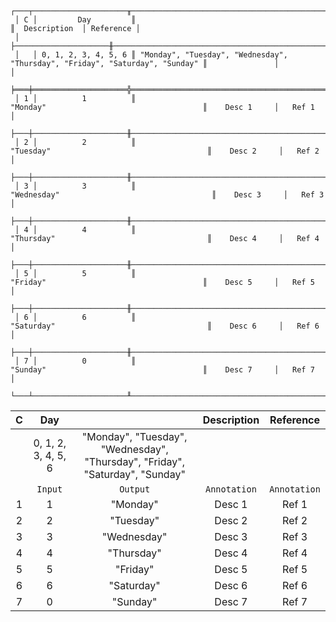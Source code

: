 ```text
 ┌───┬─────────────────────╥──────────────────────────────────────────────────────────────────────────────╥───────────────┬───────────┐
 │ C │         Day         ║                                                                              ║  Description  │ Reference │
 │   ├─────────────────────╫──────────────────────────────────────────────────────────────────────────────╫───────────────┼───────────┤
 │   │ 0, 1, 2, 3, 4, 5, 6 ║ "Monday", "Tuesday", "Wednesday", "Thursday", "Friday", "Saturday", "Sunday" ║               │           │
 ╞═══╪═════════════════════╬══════════════════════════════════════════════════════════════════════════════╬═══════════════╪═══════════╡
 │ 1 │          1          ║                                   "Monday"                                   ║    Desc 1     │   Ref 1   │
 ├───┼─────────────────────╫──────────────────────────────────────────────────────────────────────────────╫───────────────┼───────────┤
 │ 2 │          2          ║                                  "Tuesday"                                   ║    Desc 2     │   Ref 2   │
 ├───┼─────────────────────╫──────────────────────────────────────────────────────────────────────────────╫───────────────┼───────────┤
 │ 3 │          3          ║                                 "Wednesday"                                  ║    Desc 3     │   Ref 3   │
 ├───┼─────────────────────╫──────────────────────────────────────────────────────────────────────────────╫───────────────┼───────────┤
 │ 4 │          4          ║                                  "Thursday"                                  ║    Desc 4     │   Ref 4   │
 ├───┼─────────────────────╫──────────────────────────────────────────────────────────────────────────────╫───────────────┼───────────┤
 │ 5 │          5          ║                                   "Friday"                                   ║    Desc 5     │   Ref 5   │
 ├───┼─────────────────────╫──────────────────────────────────────────────────────────────────────────────╫───────────────┼───────────┤
 │ 6 │          6          ║                                  "Saturday"                                  ║    Desc 6     │   Ref 6   │
 ├───┼─────────────────────╫──────────────────────────────────────────────────────────────────────────────╫───────────────┼───────────┤
 │ 7 │          0          ║                                   "Sunday"                                   ║    Desc 7     │   Ref 7   │
 └───┴─────────────────────╨──────────────────────────────────────────────────────────────────────────────╨───────────────┴───────────┘
```

| C |         Day         |                                                                              | Description  |  Reference   |
|:-:|:-------------------:|:----------------------------------------------------------------------------:|:------------:|:------------:|
|   | 0, 1, 2, 3, 4, 5, 6 | "Monday", "Tuesday", "Wednesday", "Thursday", "Friday", "Saturday", "Sunday" |              |              |
|   |       `Input`       |                                   `Output`                                   | `Annotation` | `Annotation` |
| 1 |          1          |                                   "Monday"                                   |    Desc 1    |    Ref 1     |
| 2 |          2          |                                  "Tuesday"                                   |    Desc 2    |    Ref 2     |
| 3 |          3          |                                 "Wednesday"                                  |    Desc 3    |    Ref 3     |
| 4 |          4          |                                  "Thursday"                                  |    Desc 4    |    Ref 4     |
| 5 |          5          |                                   "Friday"                                   |    Desc 5    |    Ref 5     |
| 6 |          6          |                                  "Saturday"                                  |    Desc 6    |    Ref 6     |
| 7 |          0          |                                   "Sunday"                                   |    Desc 7    |    Ref 7     |
